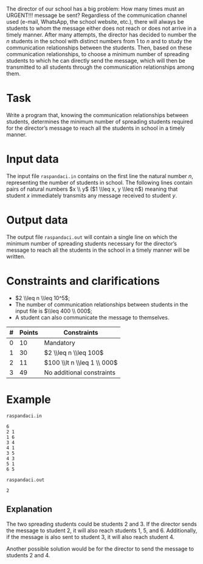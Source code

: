 The director of our school has a big problem: How many times must an URGENT!!! message be sent? Regardless of the communication channel used (e-mail, WhatsApp, the school website, etc.), there will always be students to whom the message either does not reach or does not arrive in a timely manner. After many attempts, the director has decided to number the $n$ students in the school with distinct numbers from $1$ to $n$ and to study the communication relationships between the students. Then, based on these communication relationships, to choose a minimum number of spreading students to which he can directly send the message, which will then be transmitted to all students through the communication relationships among them.

# Task

Write a program that, knowing the communication relationships between students, determines the minimum number of spreading students required for the director’s message to reach all the students in school in a timely manner.

# Input data

The input file `raspandaci.in` contains on the first line the natural number $n$, representing the number of students in school. The following lines contain pairs of natural numbers $x \\ y$ ($1 \\leq x, y \\leq n$) meaning that student $x$ immediately transmits any message received to student $y$.

# Output data

The output file `raspandaci.out` will contain a single line on which the minimum number of spreading students necessary for the director’s message to reach all the students in the school in a timely manner will be written.

# Constraints and clarifications

* $2 \\leq n \\leq 10^5$;
* The number of communication relationships between students in the input file is $\\leq 400 \\ 000$;
* A student can also communicate the message to themselves.

|#|Points|Constraints|
|-|-------|-----------|
|0|  10   |Mandatory|
|1|  30   |$2 \\leq n \\leq 100$|
|2|  11   |$100 \\lt n \\leq 1 \\ 000$|
|3|  49   |No additional constraints|

# Example

`raspandaci.in`
```
6 
2 1 
1 6 
3 4 
4 1 
3 5 
4 3 
5 1 
6 5
```

`raspandaci.out`
```
2
```

## Explanation

The two spreading students could be students $2$ and $3$. If the director sends the message to student $2$, it will also reach students $1$, $5$, and $6$. 
Additionally, if the message is also sent to student $3$, it will also reach student $4$.

Another possible solution would be for the director to send the message to students $2$ and $4$.